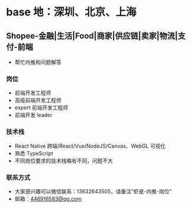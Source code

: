# base 地：深圳、北京、上海

## Shopee-金融|生活|Food|商家|供应链|卖家|物流|支付-前端

- 帮忙内推和问题解答

### 岗位

- 前端开发工程师
- 高级前端开发工程师
- expert 前端开发工程师
- 前端开发 leader

### 技术栈

- React Native 跨端/React/Vue/NodeJS/Canvas、WebGL 可视化
- 熟悉 TypeScript
- 不同岗位要求的技术栈略有不同，问题不大

### 联系方式

- 大家感兴趣可以微信联系：13632643505，请备注"虾皮-内推-岗位"
- 邮箱：446916583@qq.com
